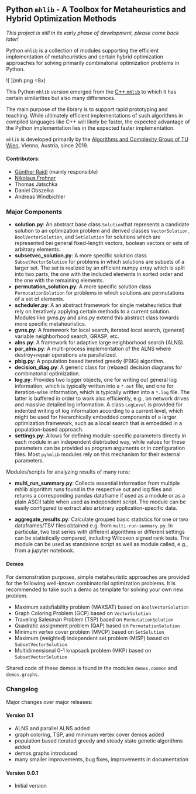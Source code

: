 ## Python `mhlib` - A Toolbox for Metaheuristics and Hybrid Optimization Methods

_This project is still in its early phase of development, please come back later!_

Python `mhlib` is a collection of modules supporting the efficient implementation of metaheuristics 
and certain hybrid optimization approaches for solving primarily combinatorial optimization 
problems in Python.

![ ](mh.png =8x)

This Python `mhlib` version emerged from the 
[C++ `mhlib`](https://bitbucket.org/ads-tuwien/mhlib) to which it has certain similarities 
but also many differences.

The main purpose of the library is to support rapid prototyping and teaching. 
While ultimately efficient implementations of such algorithms in compiled 
languages like C++ will likely be faster, the expected advantage of the Python
implementation lies in the expected faster implementation.

`mhlib` is developed primarily by the 
[Algorithms and Complexity Group of TU Wien](https://www.ac.tuwien.ac.at), 
Vienna, Austria, since 2019.

#### Contributors:
- [Günther Raidl](https://www.ac.tuwien.ac.at/raidl) (mainly responsible)
- [Nikolaus Frohner](https://www.ac.tuwien.ac.at/nfrohner)
- Thomas Jatschka
- Daniel Obszelka
- Andreas Windbichler

### Major Components

- **solution.py**:
    An abstract base class `Solution`that represents a candidate solution to an optimization problem and
    derived classes `VectorSolution`, `BoolVectorSolution`, and `SetSolution` for solutions which are
    represented bei general fixed-length vectors, boolean vectors or sets of arbitrary elements.
- **subsetvec_solution.py**:
    A more specific solution class `SubsetVectorSolution` for problems in which solutions are subsets of a 
    larger set. The set is realized by an efficient numpy array which is split into two parts, 
    the one with the included elements in sorted order and the one with the remaining elements.
- **permutation_solution.py**:
    A more specific solution class `PermutationSolution` for problems in which solutions are permutations of a
    set of elements.
- **scheduler.py**:
    A an abstract framework for single metaheuristics that rely on iteratively applying certain 
    methods to a current solution. Modules like gvns.py and alns.py extend this abstract class towards
    more specific metaheuristics.
- **gvns.py**:
    A framework for local search, iterated local search, (general) variable neighborhood 
    search, GRASP, etc.
- **alns.py**:
    A framework for adaptive large neighborhood search (ALNS).
- **par_alns.py**:
    A multi-process implementation of the ALNS where destroy+repair operations are parallelized.
- **pbig.py**:
    A population based iterated greedy (PBIG) algorithm.
- **decision_diag.py**:
    A generic class for (relaxed) decision diagrams for combinatorial optimization.
- **log.py**:
    Provides two logger objects, one for writing out general log information, which is typically
    written into a `*.out`  file, and one for iteration-wise information, which is typically
    written into a `*.log` file. The latter is buffered in order to work also efficiently, e.g., 
    on network drives and massive detailed log information. 
    A class `LogLevel` is provided for indented writing of log information according to a current level, 
    which might be used for hierarchically embedded components of a larger optimization framework,
    such as a local search that is embedded in a population-based approach.   
- **settings.py**:
    Allows for defining module-specific parameters directly in each module in an independent  distributed
    way, while values for these parameters can be provided as program arguments or in
    configuration files. Most `pyhmlib` modules rely on this mechanism for their external parameters.

Modules/scripts for analyzing results of many runs:

- **multi_run_summary.py**:
    Collects essential information from multiple mhlib algorithm runs found in the respective out and log files
    and returns a corresponding pandas dataframe if used as a module or as a plain ASCII table when used as
    independent script. The module can be easily configured to extract also arbitrary application-specific data.
    
- **aggregate_results.py**:
    Calculate grouped basic statistics for one or two dataframes/TSV files obtained e.g. from `multi-run-summary.py`.
    In particular, two test series with different algorithms or different settings can be statistically
    compared, including Wilcoxon signed rank tests. The module can be used as standalone script as well 
    as module called, e.g., from a jupyter notebook.


#### Demos

For demonstration purposes, simple metaheuristic approaches are provided for the following
well-known combinatorial optimization problems. It is recommended to take such a demo as template 
for solving your own new problem.

- Maximum satisfiability problem (MAXSAT) based on `BoolVectorSolution`
- Graph Coloring Problem (GCP) based on `VectorSolution`
- Traveling Salesman Problem (TSP) based on `PermutationSolution`
- Quadratic assignment problem (QAP) based on `PermutationSolution`
- Minimum vertex cover problem (MVCP) based on `SetSolution`
- Maximum (weighted) independent set problem (MISP) based on `SubsetVectorSolution`
- Multidimensional 0-1 knapsack problem (MKP) based on `SubsetVectorSolution`

Shared code of these demos is found in the modules `demos.common` and `demos.graphs`.
         

### Changelog

Major changes over major releases:

#### Version 0.1 
- ALNS and parallel ALNS added
- graph coloring, TSP, and minimum vertex cover demos added
- population based iterated greedy and steady state genetic algorithms added
- demos.graphs introduced
- many smaller improvements, bug fixes, improvements in documentation 

#### Version 0.0.1 
- Initial version
